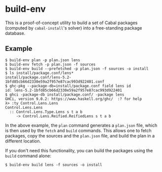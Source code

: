 # build-env

This is a proof-of-concept utility to build a set of Cabal packages (computed
by `cabal-install`'s solver) into a free-standing package database.

## Example

```
$ build-env plan -p plan.json lens
$ build-env fetch -p plan.json -f sources
$ build-env build --prefetched -p plan.json -f sources -o install
$ ls install/package.conf/lens*
install/package.conf/lens-5.2-1bfd85cb66d2330e59a2f957e87cac993d922401.conf
$ ghc-pkg --package-db=install/package.conf field lens id
id: lens-5.2-1bfd85cb66d2330e59a2f957e87cac993d922401
$ ghci -package-db install/package.conf/ -package lens
GHCi, version 9.0.2: https://www.haskell.org/ghc/  :? for help
λ> :ty Control.Lens.Lens
Control.Lens.Lens
  :: Control.Lens.Type.Lens s t a b
     -> Control.Lens.Reified.ReifiedLens s t a b
```

In the above example, the `plan` command generates a `plan.json` file, which
is then used by the `fetch` and `build` commands. This allows one to fetch
packages, copy the sources and the `plan.json` file, and build the plan in a
different location.

If you don't need this functionality, you can build the packages using
the `build` command alone:

```
$ build-env build lens -f sources -o install
```
